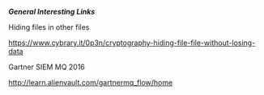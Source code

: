 <b><i>General Interesting Links</b></i>
<p>Hiding files in other files</p>
<a href="https://www.cybrary.it/0p3n/cryptography-hiding-file-file-without-losing-data">
https://www.cybrary.it/0p3n/cryptography-hiding-file-file-without-losing-data</a>

Gartner SIEM MQ 2016

http://learn.alienvault.com/gartnermq_flow/home

